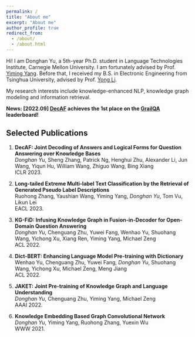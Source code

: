 ```yaml
---
permalink: /
title: "About me"
excerpt: "About me"
author_profile: true
redirect_from: 
  - /about/
  - /about.html
---
```


Hi! I am Donghan Yu, a 5th-year Ph.D. student in Language Technologies Institute, Carnegie Mellon University. I am fortunately advised by Prof. [Yiming Yang](https://www.cs.cmu.edu/~./yiming/). Before that, I received my B.S. in Electronic Engineering from Tsinghua University, advised by Prof. [Yong Li](http://fi.ee.tsinghua.edu.cn/~liyong/). 

My research interests include knowledge-enhanced NLP, knowledge graph modeling and information retrieval.   

**News: \[2022.09\] [DecAF](https://arxiv.org/abs/2210.00063) achieves the 1st place on the [GrailQA](https://dki-lab.github.io/GrailQA/) leaderboard!**

## Selected Publications ##

1.  **DecAF: Joint Decoding of Answers and Logical Forms for Question Answering over Knowledge Bases**          
    *Donghan Yu*, Sheng Zhang, Patrick Ng, Henghui Zhu, Alexander Li, Jun Wang, Yiqun Hu, William Wang, Zhiguo Wang, Bing Xiang         
    ICLR 2023.     

2.  **Long-tailed Extreme Multi-label Text Classification by the Retrieval of Generated Pseudo Label Descriptions**     
    Ruohong Zhang, Yaushian Wang, Yiming Yang, *Donghan Yu*, Tom Vu, Likun Lei     
    EACL 2023.
    
3.  **KG-FiD: Infusing Knowledge Graph in Fusion-in-Decoder for Open-Domain Question Answering**         
    *Donghan Yu*, Chenguang Zhu, Yuwei Fang, Wenhao Yu, Shuohang Wang, Yichong Xu, Xiang Ren, Yiming Yang, Michael Zeng     
    ACL 2022.     

4.  **Dict-BERT: Enhancing Language Model Pre-training with Dictionary**           
    Wenhao Yu, Chenguang Zhu, Yuwei Fang, *Donghan Yu*, Shuohang Wang, Yichong Xu, Michael Zeng, Meng Jiang     
    ACL 2022. 
    
5.  **JAKET: Joint Pre-training of Knowledge Graph and Language Understanding**     
    *Donghan Yu*, Chenguang Zhu, Yiming Yang, Michael Zeng       
    AAAI 2022.

6.  **Knowledge Embedding Based Graph Convolutional Network**     
    *Donghan Yu*, Yiming Yang, Ruohong Zhang, Yuexin Wu    
    WWW 2021.


